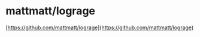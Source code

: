 <!--
id: 19305961578
link: http://tumblr.atmos.org/post/19305961578/mattmatt-lograge
slug: mattmatt-lograge
date: Wed Mar 14 2012 14:13:06 GMT-0700 (PDT)
publish: 2012-03-014
tags: 
title: mattmatt/lograge
-->


mattmatt/lograge
================

[https://github.com/mattmatt/lograge](https://github.com/mattmatt/lograge)

